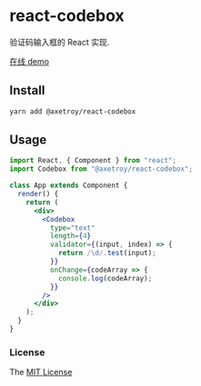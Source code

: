 # react-codebox

验证码输入框的 React 实现.

[在线 demo](https://axetroy.github.io/react-codebox/)

## Install

```bash
yarn add @axetroy/react-codebox
```

## Usage

```jsx harmony
import React, { Component } from "react";
import Codebox from "@axetroy/react-codebox";

class App extends Component {
  render() {
    return (
      <div>
        <Codebox
          type="text"
          length={4}
          validator={(input, index) => {
            return /\d/.test(input);
          }}
          onChange={codeArray => {
            console.log(codeArray);
          }}
        />
      </div>
    );
  }
}
```

### License

The [MIT License](https://github.com/axetroy/react-codebox/blob/master/LICENSE)
